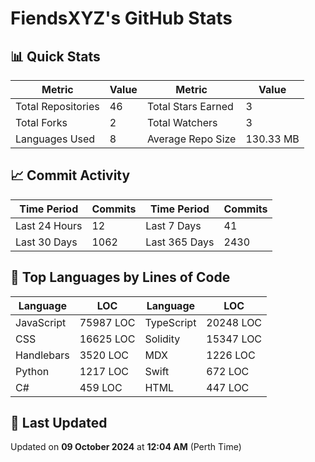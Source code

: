 # FiendsXYZ's GitHub Stats

## 📊 Quick Stats

| Metric               | Value       | Metric               | Value       |
|----------------------|-------------|----------------------|-------------|
| Total Repositories   | 46 | Total Stars Earned   | 3 |
| Total Forks          | 2 | Total Watchers       | 3 |
| Languages Used       | 8 | Average Repo Size    | 130.33 MB |

## 📈 Commit Activity

| Time Period      | Commits      | Time Period      | Commits      |
|------------------|--------------|------------------|--------------|
| Last 24 Hours    | 12 | Last 7 Days      | 41 |
| Last 30 Days     | 1062 | Last 365 Days    | 2430 |

## 📝 Top Languages by Lines of Code

| Language       | LOC        | Language       | LOC        |
|----------------|------------|----------------|------------|
| JavaScript       | 75987 LOC  | TypeScript       | 20248 LOC  |
| CSS       | 16625 LOC  | Solidity       | 15347 LOC  |
| Handlebars       | 3520 LOC  | MDX       | 1226 LOC  |
| Python       | 1217 LOC  | Swift       | 672 LOC  |
| C#       | 459 LOC  | HTML       | 447 LOC  |

## 📅 Last Updated

Updated on **09 October 2024** at **12:04 AM** (Perth Time)
